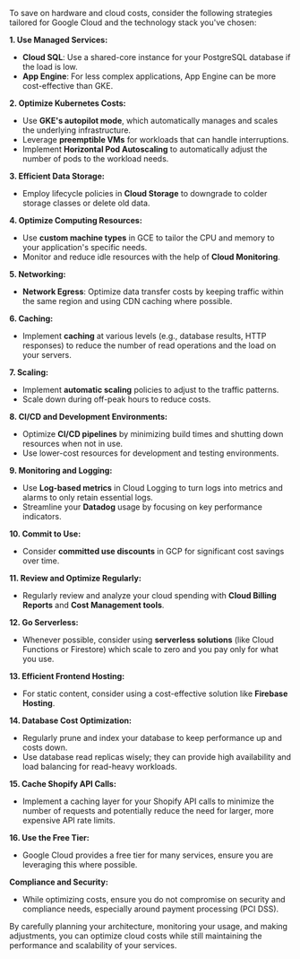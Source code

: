 To save on hardware and cloud costs, consider the following strategies tailored for Google Cloud and the technology stack you've chosen:

**1. Use Managed Services:**
- **Cloud SQL**: Use a shared-core instance for your PostgreSQL database if the load is low.
- **App Engine**: For less complex applications, App Engine can be more cost-effective than GKE.

**2. Optimize Kubernetes Costs:**
- Use **GKE's autopilot mode**, which automatically manages and scales the underlying infrastructure.
- Leverage **preemptible VMs** for workloads that can handle interruptions.
- Implement **Horizontal Pod Autoscaling** to automatically adjust the number of pods to the workload needs.

**3. Efficient Data Storage:**
- Employ lifecycle policies in **Cloud Storage** to downgrade to colder storage classes or delete old data.

**4. Optimize Computing Resources:**
- Use **custom machine types** in GCE to tailor the CPU and memory to your application's specific needs.
- Monitor and reduce idle resources with the help of **Cloud Monitoring**.

**5. Networking:**
- **Network Egress**: Optimize data transfer costs by keeping traffic within the same region and using CDN caching where possible.

**6. Caching:**
- Implement **caching** at various levels (e.g., database results, HTTP responses) to reduce the number of read operations and the load on your servers.

**7. Scaling:**
- Implement **automatic scaling** policies to adjust to the traffic patterns.
- Scale down during off-peak hours to reduce costs.

**8. CI/CD and Development Environments:**
- Optimize **CI/CD pipelines** by minimizing build times and shutting down resources when not in use.
- Use lower-cost resources for development and testing environments.

**9. Monitoring and Logging:**
- Use **Log-based metrics** in Cloud Logging to turn logs into metrics and alarms to only retain essential logs.
- Streamline your **Datadog** usage by focusing on key performance indicators.

**10. Commit to Use:**
- Consider **committed use discounts** in GCP for significant cost savings over time.

**11. Review and Optimize Regularly:**
- Regularly review and analyze your cloud spending with **Cloud Billing Reports** and **Cost Management tools**.

**12. Go Serverless:**
- Whenever possible, consider using **serverless solutions** (like Cloud Functions or Firestore) which scale to zero and you pay only for what you use.

**13. Efficient Frontend Hosting:**
- For static content, consider using a cost-effective solution like **Firebase Hosting**.

**14. Database Cost Optimization:**
- Regularly prune and index your database to keep performance up and costs down.
- Use database read replicas wisely; they can provide high availability and load balancing for read-heavy workloads.

**15. Cache Shopify API Calls:**
- Implement a caching layer for your Shopify API calls to minimize the number of requests and potentially reduce the need for larger, more expensive API rate limits.

**16. Use the Free Tier:**
- Google Cloud provides a free tier for many services, ensure you are leveraging this where possible.

**Compliance and Security:**
- While optimizing costs, ensure you do not compromise on security and compliance needs, especially around payment processing (PCI DSS).

By carefully planning your architecture, monitoring your usage, and making adjustments, you can optimize cloud costs while still maintaining the performance and scalability of your services.